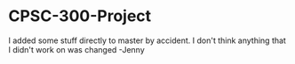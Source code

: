 # CPSC-300-Project
I added some stuff directly to master by accident. I don't think anything that I didn't work on was changed -Jenny
